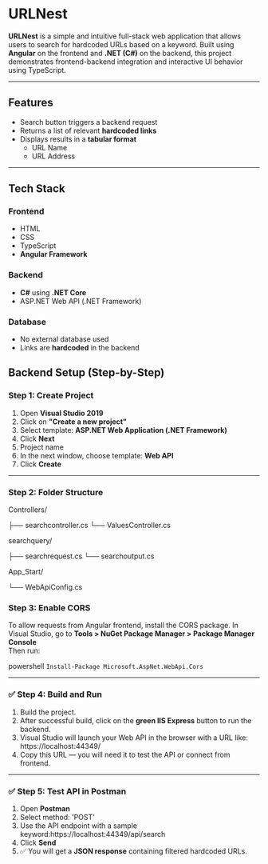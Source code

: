 #  URLNest

**URLNest** is a simple and intuitive full-stack web application that allows users to search for hardcoded URLs based on a keyword. Built using **Angular** on the frontend and **.NET (C#)** on the backend, this project demonstrates frontend-backend integration and interactive UI behavior using TypeScript.

---

##  Features
  
- Search button triggers a backend request  
- Returns a list of relevant **hardcoded links**  
- Displays results in a **tabular format**  
  - URL Name  
  - URL Address  

---

##  Tech Stack

###  Frontend

- HTML  
- CSS  
- TypeScript  
- **Angular Framework**

###  Backend

- **C#** using **.NET Core**    
- ASP.NET Web API (.NET Framework)

###  Database

-  No external database used  
- Links are **hardcoded** in the backend


##  Backend Setup (Step-by-Step)

###  Step 1: Create Project

1. Open **Visual Studio 2019**
2. Click on **"Create a new project"**
3. Select template: **ASP.NET Web Application (.NET Framework)**
4. Click **Next**
5. Project name
6. In the next window, choose template: **Web API**
7. Click **Create**

---

###  Step 2: Folder Structure

Controllers/

├── searchcontroller.cs
└── ValuesController.cs

searchquery/

├── searchrequest.cs
└── searchoutput.cs

App_Start/

└── WebApiConfig.cs

###  Step 3: Enable CORS

To allow requests from Angular frontend, install the CORS package.
In Visual Studio, go to **Tools > NuGet Package Manager > Package Manager Console**  
Then run:

powershell
```Install-Package Microsoft.AspNet.WebApi.Cors```

---

### ✅ Step 4: Build and Run

1. Build the project.
2. After successful build, click on the **green IIS Express** button to run the backend.
3. Visual Studio will launch your Web API in the browser with a URL like: https://localhost:44349/
4. Copy this URL — you will need it to test the API or connect from frontend.

---

### ✅ Step 5: Test API in Postman

1. Open **Postman**
2. Select method: 'POST'
3. Use the API endpoint with a sample keyword:https://localhost:44349/api/search
4. Click **Send**
5. ✅ You will get a **JSON response** containing filtered hardcoded URLs.


